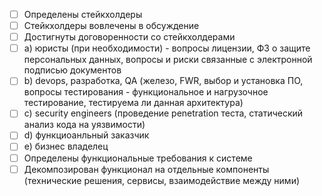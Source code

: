 - [ ] Определены стейкхолдеры
- [ ] Стейкхолдеры вовлечены в обсуждение
- [ ] Достигнуты договоренности со стейкхолдерами
- [ ] a) юристы (при необходимости) - вопросы лицензии, ФЗ о защите персональных данных, вопросы и риски связанные с электронной подписью документов
- [ ] b) devops, разработка, QA (железо, FWR, выбор и установка ПО, вопросы тестирования - функциональное и нагрузочное тестирование, тестируема ли данная архитектура)
- [ ] c) security engineers (проведение penetration теста, статический анализ кода на уязвимости)
- [ ] d) функциоанльный заказчик
- [ ] e) бизнес владелец
- [ ] Определены функциональные требования к системе
- [ ] Декомпозирован функционал на отдельные компоненты (технические решения, сервисы, взаимодействие между ними)
